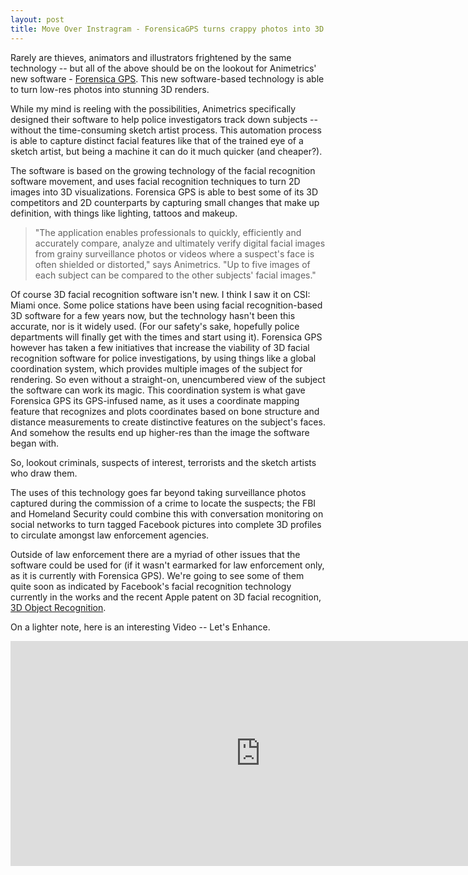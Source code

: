 ```yaml
---
layout: post
title: Move Over Instragram - ForensicaGPS turns crappy photos into 3D Renders
---
```


Rarely are thieves, animators and illustrators frightened by the same technology -- but all of the above should be on the lookout for Animetrics' new software - [Forensica GPS](http://animetrics.com/?content=products/forensicaGPS). This new software-based technology is able to turn low-res photos into stunning 3D renders. 

While my mind is reeling with the possibilities, Animetrics specifically designed their software to help police investigators track down subjects -- without the time-consuming sketch artist process. This automation process is able to capture distinct facial features like that of the trained eye of a sketch artist, but being a machine it can do it much quicker (and cheaper?).

The software is based on the growing technology of the facial recognition software movement, and uses facial recognition techniques to turn 2D images into 3D visualizations. Forensica GPS is able to best some of its 3D competitors and 2D counterparts by capturing small changes that make up definition, with things like lighting, tattoos and makeup.

> "The application enables professionals to quickly, efficiently and accurately compare, analyze and ultimately verify digital facial images from grainy surveillance photos or videos where a suspect's face is often shielded or distorted," says Animetrics. "Up to five images of each subject can be compared to the other subjects' facial images."

Of course 3D facial recognition software isn't new. I think I saw it on CSI: Miami once. Some police stations have been using facial recognition-based 3D software for a few years now, but the technology hasn't been this accurate, nor is it widely used. (For our safety's sake, hopefully police departments will finally get with the times and start using it). Forensica GPS however has taken a few initiatives that increase the viability of 3D facial recognition software for police investigations, by using things like a global coordination system, which provides multiple images of the subject for rendering. So even without a straight-on, unencumbered view of the subject the software can work its magic. This coordination system is what gave Forensica GPS its GPS-infused name, as it uses a coordinate mapping feature that recognizes and plots coordinates based on bone structure and distance measurements to create distinctive features on the subject's faces. And somehow the results end up higher-res than the image the software began with.

So, lookout criminals, suspects of interest, terrorists and the sketch artists who draw them.

The uses of this technology goes far beyond taking surveillance photos captured during the commission of a crime to locate the suspects; the FBI and Homeland Security could combine this with conversation monitoring on social networks to turn tagged Facebook pictures into complete 3D profiles to circulate amongst law enforcement agencies.

Outside of law enforcement there are a myriad of other issues that the software could be used for (if it wasn't earmarked for law enforcement only, as it is currently with Forensica GPS). We're going to see some of them quite soon as indicated by Facebook's facial recognition technology currently in the works and the recent Apple patent on 3D facial recognition, <a href="http://www.itproportal.com/2012/05/11/apple-patents-3d-rendering-system-facial-recognition/">3D Object Recognition</a>.

On a lighter note, here is an interesting Video -- Let's Enhance.

<iframe width="800" height="360" src="https://www.youtube.com/embed/Vxq9yj2pVWk" title="YouTube video player" frameborder="0" allow="accelerometer; autoplay; clipboard-write; encrypted-media; gyroscope; picture-in-picture" allowfullscreen></iframe>